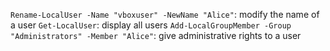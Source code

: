 `Rename-LocalUser -Name "vboxuser" -NewName "Alice"`: modify the name of a user
`Get-LocalUser`: display all users
`Add-LocalGroupMember -Group "Administrators" -Member "Alice"`: give administrative rights to a user
